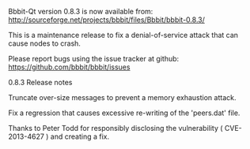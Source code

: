 Bbbit-Qt version 0.8.3 is now available from:
  http://sourceforge.net/projects/bbbit/files/Bbbit/bbbit-0.8.3/

This is a maintenance release to fix a denial-of-service attack that
can cause nodes to crash.

Please report bugs using the issue tracker at github:
  https://github.com/bbbit/bbbit/issues

0.8.3 Release notes

Truncate over-size messages to prevent a memory exhaustion attack.

Fix a regression that causes excessive re-writing of the 'peers.dat' file.


Thanks to Peter Todd for responsibly disclosing the vulnerability
( CVE-2013-4627 ) and creating a fix.
